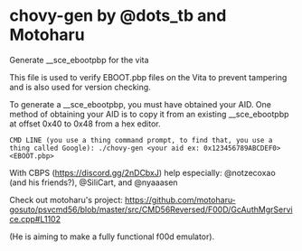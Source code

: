 # chovy-gen by @dots_tb and Motoharu
Generate __sce_ebootpbp for the vita

This file is used to verify EBOOT.pbp files on the Vita to prevent tampering and is also used for version checking.

To generate a __sce_ebootpbp, you must have obtained your AID. One method of obtaining your AID is to copy it from an existing __sce_ebootpbp at offset 0x40 to 0x48 from a hex editor.


	CMD LINE (you use a thing command prompt, to find that, you use a thing called Google): ./chovy-gen <your aid ex: 0x123456789ABCDEF0> <EBOOT.pbp> 


With CBPS (https://discord.gg/2nDCbxJ) help especially:  @notzecoxao (and his friends?), @SiliCart, and @nyaaasen

Check out motoharu's project: https://github.com/motoharu-gosuto/psvcmd56/blob/master/src/CMD56Reversed/F00D/GcAuthMgrService.cpp#L1102

(He is aiming to make a fully functional f00d emulator).
